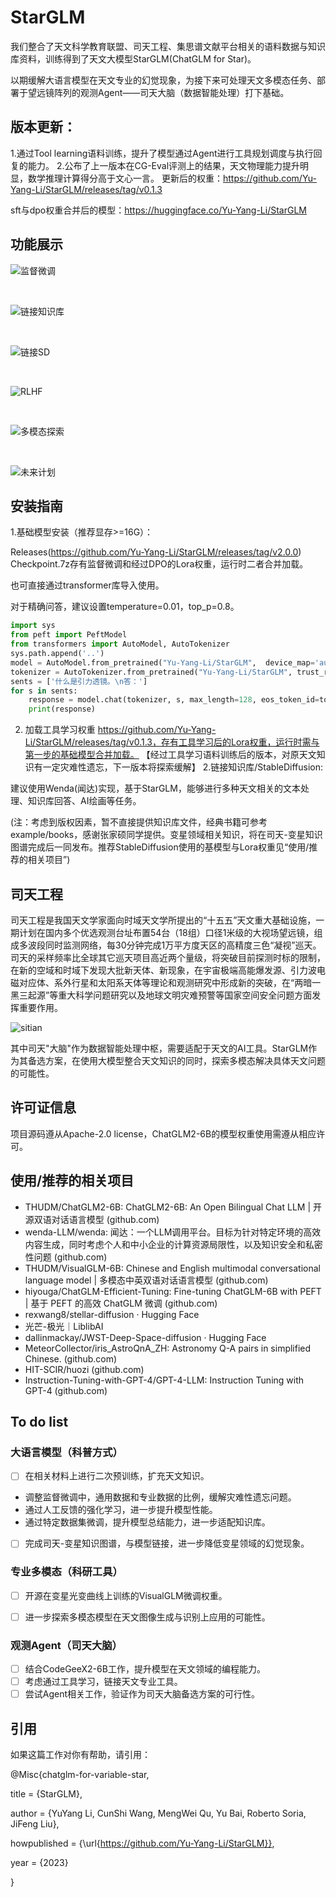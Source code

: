 # StarGLM

我们整合了天文科学教育联盟、司天工程、集思谱文献平台相关的语料数据与知识库资料，训练得到了天文大模型StarGLM(ChatGLM for Star)。

以期缓解大语言模型在天文专业的幻觉现象，为接下来可处理天文多模态任务、部署于望远镜阵列的观测Agent——司天大脑（数据智能处理）打下基础。

## 版本更新：
1.通过Tool learning语料训练，提升了模型通过Agent进行工具规划调度与执行回复的能力。
2.公布了上一版本在CG-Eval评测上的结果，天文物理能力提升明显，数学推理计算得分高于文心一言。
更新后的权重：https://github.com/Yu-Yang-Li/StarGLM/releases/tag/v0.1.3

sft与dpo权重合并后的模型：https://huggingface.co/Yu-Yang-Li/StarGLM
## 功能展示

![监督微调](example/StarGLM_1.jpg)

<br>

![链接知识库](example/StarGLM_2.jpg)

<br>

![链接SD](example/StarGLM_3.jpg)

<br>

![RLHF](example/StarGLM_4.jpg)

<br>

![多模态探索](example/StarGLM_5.jpg)

<br>

![未来计划](example/StarGLM_6.jpg)

## 安装指南
 
1.基础模型安装（推荐显存>=16G）：

Releases(https://github.com/Yu-Yang-Li/StarGLM/releases/tag/v2.0.0)
Checkpoint.7z存有监督微调和经过DPO的Lora权重，运行时二者合并加载。

也可直接通过transformer库导入使用。

对于精确问答，建议设置temperature=0.01，top_p=0.8。
```python
import sys
from peft import PeftModel
from transformers import AutoModel, AutoTokenizer
sys.path.append('..')
model = AutoModel.from_pretrained("Yu-Yang-Li/StarGLM",  device_map='auto', trust_remote_code=True)
tokenizer = AutoTokenizer.from_pretrained("Yu-Yang-Li/StarGLM", trust_remote_code=True)
sents = ['什么是引力透镜。\n答：']
for s in sents:
    response = model.chat(tokenizer, s, max_length=128, eos_token_id=tokenizer.eos_token_id)
    print(response)
```

2. 加载工具学习权重
https://github.com/Yu-Yang-Li/StarGLM/releases/tag/v0.1.3，存有工具学习后的Lora权重，运行时需与第一步的基础模型合并加载。
【经过工具学习语料训练后的版本，对原天文知识有一定灾难性遗忘，下一版本将探索缓解】
2.链接知识库/StableDiffusion:

建议使用Wenda(闻达)实现，基于StarGLM，能够进行多种天文相关的文本处理、知识库回答、AI绘画等任务。

(注：考虑到版权因素，暂不直接提供知识库文件，经典书籍可参考example/books，感谢张家硕同学提供。变星领域相关知识，将在司天-变星知识图谱完成后一同发布。推荐StableDiffusion使用的基模型与Lora权重见“使用/推荐的相关项目”)
## 司天工程

司天工程是我国天文学家面向时域天文学所提出的“十五五”天文重大基础设施，一期计划在国内多个优选观测台址布置54台（18组）口径1米级的大视场望远镜，组成多波段同时监测网络，每30分钟完成1万平方度天区的高精度三色“凝视”巡天。司天的采样频率比全球其它巡天项目高近两个量级，将突破目前探测时标的限制，在新的空域和时域下发现大批新天体、新现象，在宇宙极端高能爆发源、引力波电磁对应体、系外行星和太阳系天体等理论和观测研究中形成新的突破，在“两暗一黑三起源”等重大科学问题研究以及地球文明灾难预警等国家空间安全问题方面发挥重要作用。

![sitian](example/Sitian.png)

其中司天"大脑"作为数据智能处理中枢，需要适配于天文的AI工具。StarGLM作为其备选方案，在使用大模型整合天文知识的同时，探索多模态解决具体天文问题的可能性。
## 许可证信息

项目源码遵从Apache-2.0 license，ChatGLM2-6B的模型权重使用需遵从相应许可。

## 使用/推荐的相关项目

- THUDM/ChatGLM2-6B: ChatGLM2-6B: An Open Bilingual Chat LLM | 开源双语对话语言模型 (github.com) 
- wenda-LLM/wenda: 闻达：一个LLM调用平台。目标为针对特定环境的高效内容生成，同时考虑个人和中小企业的计算资源局限性，以及知识安全和私密性问题 (github.com) 
- THUDM/VisualGLM-6B: Chinese and English multimodal conversational language model | 多模态中英双语对话语言模型 (github.com) 
- hiyouga/ChatGLM-Efficient-Tuning: Fine-tuning ChatGLM-6B with PEFT | 基于 PEFT 的高效 ChatGLM 微调 (github.com)
- rexwang8/stellar-diffusion · Hugging Face
- 光芒-极光｜LiblibAI
- dallinmackay/JWST-Deep-Space-diffusion · Hugging Face
- MeteorCollector/iris_AstroQnA_ZH: Astronomy Q-A pairs in simplified Chinese. (github.com)
- HIT-SCIR/huozi (github.com)
- Instruction-Tuning-with-GPT-4/GPT-4-LLM: Instruction Tuning with GPT-4 (github.com)
## To do list

### 大语言模型（科普方式）

- [ ]  在相关材料上进行二次预训练，扩充天文知识。
- 调整监督微调中，通用数据和专业数据的比例，缓解灾难性遗忘问题。
- 通过人工反馈的强化学习，进一步提升模型性能。
- 通过特定数据集微调，提升模型总结能力，进一步适配知识库。
- [ ]  完成司天-变星知识图谱，与模型链接，进一步降低变星领域的幻觉现象。

### 专业多模态（科研工具）

- [ ]  开源在变星光变曲线上训练的VisualGLM微调权重。
- [ ]  进一步探索多模态模型在天文图像生成与识别上应用的可能性。


### 观测Agent（司天大脑）

- [ ]  结合CodeGeeX2-6B工作，提升模型在天文领域的编程能力。
- [ ]  考虑通过工具学习，链接天文专业工具。
- [ ]  尝试Agent相关工作，验证作为司天大脑备选方案的可行性。

## 引用
如果这篇工作对你有帮助，请引用：

@Misc{chatglm-for-variable-star,

  title = {StarGLM},
  
  author = {YuYang Li, CunShi Wang, MengWei Qu, Yu Bai, Roberto Soria, JiFeng Liu},
  
  howpublished = {\url{https://github.com/Yu-Yang-Li/StarGLM}},
  
  year = {2023}
  
}
